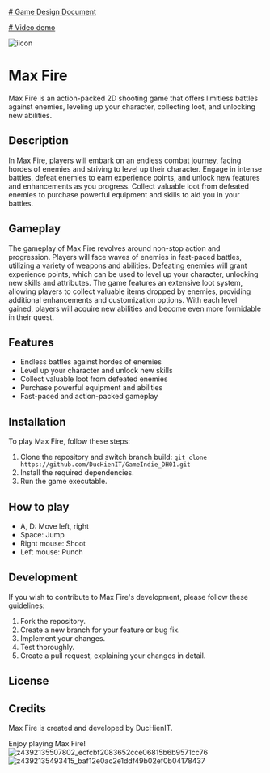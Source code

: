[# Game Design Document
](https://docs.google.com/document/d/1RrMy8KLYFrqBFXrwY0cCQjQDps6gpysbGNaFhvRWk08/edit#heading=h.aes937z3kjs8)

[# Video demo
](https://youtu.be/HAb7hxvjKN0)

![iicon](https://github.com/DucHienIT/GameIndie_DH01/assets/88640081/319df0b2-ada2-4ecd-bae8-45f33a37811f)

# Max Fire

Max Fire is an action-packed 2D shooting game that offers limitless battles against enemies, leveling up your character, collecting loot, and unlocking new abilities.

## Description

In Max Fire, players will embark on an endless combat journey, facing hordes of enemies and striving to level up their character. Engage in intense battles, defeat enemies to earn experience points, and unlock new features and enhancements as you progress. Collect valuable loot from defeated enemies to purchase powerful equipment and skills to aid you in your battles.


## Gameplay

The gameplay of Max Fire revolves around non-stop action and progression. Players will face waves of enemies in fast-paced battles, utilizing a variety of weapons and abilities. Defeating enemies will grant experience points, which can be used to level up your character, unlocking new skills and attributes. The game features an extensive loot system, allowing players to collect valuable items dropped by enemies, providing additional enhancements and customization options. With each level gained, players will acquire new abilities and become even more formidable in their quest.


## Features

- Endless battles against hordes of enemies
- Level up your character and unlock new skills
- Collect valuable loot from defeated enemies
- Purchase powerful equipment and abilities
- Fast-paced and action-packed gameplay

## Installation

To play Max Fire, follow these steps:

1. Clone the repository and switch branch build: `git clone https://github.com/DucHienIT/GameIndie_DH01.git`
2. Install the required dependencies.
3. Run the game executable.

## How to play
- A, D: Move left, right
- Space: Jump
- Right mouse: Shoot
- Left mouse: Punch

## Development

If you wish to contribute to Max Fire's development, please follow these guidelines:

1. Fork the repository.
2. Create a new branch for your feature or bug fix.
3. Implement your changes.
4. Test thoroughly.
5. Create a pull request, explaining your changes in detail.

## License



## Credits

Max Fire is created and developed by DucHienIT.

Enjoy playing Max Fire!
![z4392135507802_ecfcbf2083652cce06815b6b9571cc76](https://github.com/DucHienIT/GameIndie_DH01/assets/88640081/9463af3a-0c7f-4744-8d8c-adcb00cdccdf)
![z4392135493415_baf12e0ac2e1ddf49b02ef0b04178437](https://github.com/DucHienIT/GameIndie_DH01/assets/88640081/18dc188f-071f-4651-859c-e53a26a5dcb8)
